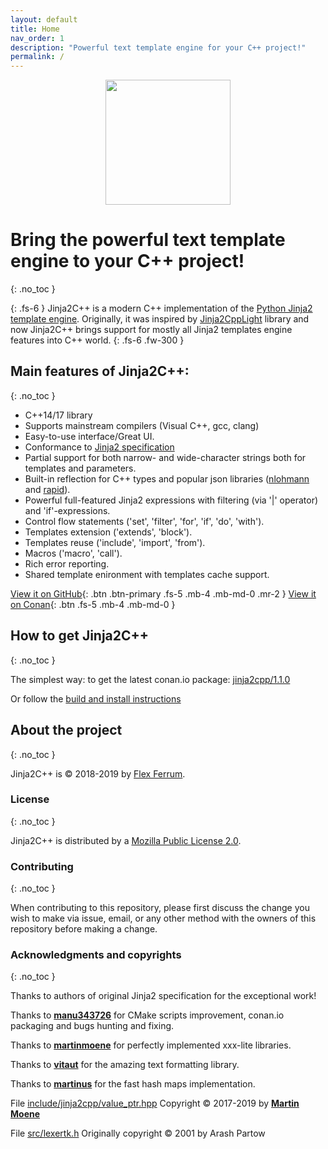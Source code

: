 ```yaml
---
layout: default
title: Home
nav_order: 1
description: "Powerful text template engine for your C++ project!"
permalink: /
---
```


<div align="center"><img width="200" src="https://avatars0.githubusercontent.com/u/49841676?s=200&v=4"></div>

# Bring the powerful text template engine to your C++ project!
{: .no_toc }

{: .fs-6 }
Jinja2C++ is a modern C++ implementation of the [Python Jinja2 template engine](http://jinja.pocoo.org/docs/2.10/). Originally, it was inspired by [Jinja2CppLight](https://github.com/hughperkins/Jinja2CppLight) library and now Jinja2C++ brings support for mostly all Jinja2 templates engine features into C++ world.
{: .fs-6 .fw-300 }

## Main features of Jinja2C++:
{: .no_toc }

- C++14/17 library
- Supports mainstream compilers (Visual C++, gcc, clang)
- Easy-to-use interface/Great UI.
- Conformance to [Jinja2 specification](http://jinja.pocoo.org/docs/2.10/)
- Partial support for both narrow- and wide-character strings both for templates and parameters.
- Built-in reflection for C++ types and popular json libraries ([nlohmann]( https://github.com/nlohmann/json) and [rapid](https://github.com/Tencent/rapidjson)).
- Powerful full-featured Jinja2 expressions with filtering (via '\|' operator) and 'if'-expressions.
- Control flow statements ('set', 'filter', 'for', 'if', 'do', 'with').
- Templates extension ('extends', 'block').
- Templates reuse ('include', 'import', 'from').
- Macros ('macro', 'call').
- Rich error reporting.
- Shared template enironment with templates cache support.

[View it on GitHub](https://github.com/jinja2cpp/Jinja2Cpp){: .btn .btn-primary .fs-5 .mb-4 .mb-md-0 .mr-2 } [View it on Conan](https://bintray.com/conan/conan-center/jinja2cpp%3A_){: .btn .fs-5 .mb-4 .mb-md-0 }

## How to get Jinja2C++
{: .no_toc }

The simplest way: to get the latest conan.io package: [
jinja2cpp/1.1.0](https://bintray.com/conan/conan-center/jinja2cpp%3A_)

Or follow the [build and install instructions](/docs/build_and_install.html)

## About the project
{: .no_toc }

Jinja2C++ is &copy; 2018-2019 by [Flex Ferrum](https://github.com/flexferrum). 

### License
{: .no_toc }

Jinja2C++ is distributed by a [Mozilla Public License 2.0](https://github.com/jinja2cpp/Jinja2Cpp/blob/master/LICENSE).

### Contributing
{: .no_toc }

When contributing to this repository, please first discuss the change you wish to make via issue,
email, or any other method with the owners of this repository before making a change.

### Acknowledgments and copyrights
{: .no_toc }

Thanks to authors of original Jinja2 specification for the exceptional work!

Thanks to [**manu343726**](https://github.com/Manu343726) for CMake scripts improvement, conan.io packaging and bugs hunting and fixing.

Thanks to [**martinmoene**](https://github.com/martinmoene) for perfectly implemented xxx-lite libraries.

Thanks to [**vitaut**](https://github.com/vitaut) for the amazing text formatting library.

Thanks to [**martinus**](https://github.com/martinus) for the fast hash maps implementation.

File [include/jinja2cpp/value_ptr.hpp](https://github.com/jinja2cpp/Jinja2Cpp/blob/master/include/jinja2cpp/value_ptr.hpp) Copyright © 2017-2019 by [**Martin Moene**](https://github.com/martinmoene)

File [src/lexertk.h](https://github.com/jinja2cpp/Jinja2Cpp/blob/master/src/lexertk.h) Originally copyright © 2001 by Arash Partow
